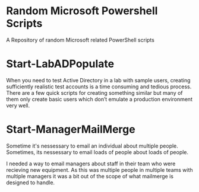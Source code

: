 # Random Microsoft Powershell Scripts
A Repository of random Microsoft related PowerShell scripts

# Start-LabADPopulate 
When you need to test Active Directory in a lab with sample users, creating sufficiently realistic test accounts is a time consuming and tedious process. There are a few quick scripts for creating something similar but many of them only create basic users which don’t emulate a production environment very well.

# Start-ManagerMailMerge
Sometime it's nessessary to email an individual about multiple people. Sometimes, its nessessary to email loads of people about loads of people.

I needed a way to email managers about staff in their team who were recieving new equipment. As this was multiple people in multiple teams with multiple managers it was a bit out of the scope of what mailmerge is designed to handle.
